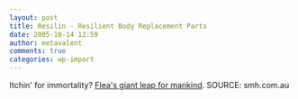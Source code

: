 ```yaml
---
layout: post
title: Resilin - Resilient Body Replacement Parts
date: 2005-10-14 12:59
author: metavalent
comments: true
categories: wp-import
---
```

Itchin' for immortality?  <a href="https://www.smh.com.au/news/science/fleas-leap-for-mankind/2005/10/12/1128796590054.html">Flea's giant leap for mankind</a>.  SOURCE: smh.com.au
